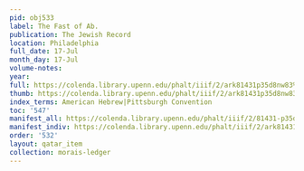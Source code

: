 ```yaml
---
pid: obj533
label: The Fast of Ab.
publication: The Jewish Record
location: Philadelphia
full_date: 17-Jul
month_day: 17-Jul
volume-notes:
year:
full: https://colenda.library.upenn.edu/phalt/iiif/2/ark81431p35d8nw83%2FSHA256E-s7430004--08aa556c18f31421f6a78eafdfb0f5473528e45faae5f11fe7cf8705943988d6.jpeg/full/3500,/0/default.jpg
thumb: https://colenda.library.upenn.edu/phalt/iiif/2/ark81431p35d8nw83%2FSHA256E-s7430004--08aa556c18f31421f6a78eafdfb0f5473528e45faae5f11fe7cf8705943988d6.jpeg/full/!200,200/0/default.jpg
index_terms: American Hebrew|Pittsburgh Convention
toc: '547'
manifest_all: https://colenda.library.upenn.edu/phalt/iiif/2/81431-p35d8nw83/manifest
manifest_indiv: https://colenda.library.upenn.edu/phalt/iiif/2/ark81431p35d8nw83%2FSHA256E-s7430004--08aa556c18f31421f6a78eafdfb0f5473528e45faae5f11fe7cf8705943988d6.jpeg
order: '532'
layout: qatar_item
collection: morais-ledger
---
```

